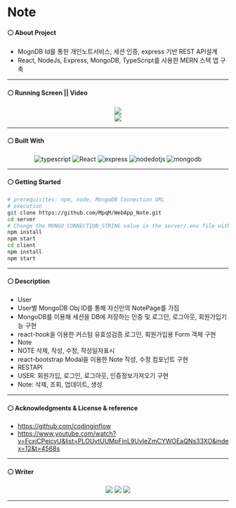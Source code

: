 # Note
#### ⚪ About Project
* MognDB Id를 통한 개인노트서비스, 세션 인증, express 기반 REST API설계
* React, NodeJs, Express, MongoDB, TypeScript를 사용한 MERN 스택 앱 구축

- - -

#### ⚪ Running Screen || Video
<p align ="center">
  <a href="https://www.youtube.com/watch?v=Wl9k9AdOlCM"><img src ="https://img.shields.io/badge/youtube-FF0000.svg?&style=for-the-badge&logo=youtube&logoColor=white"/></a>
  </br>
  <img src = https://user-images.githubusercontent.com/79093184/259305883-7dabfc3f-db6f-4862-b8bb-8b6b143eba7d.png>
</p>

- - -

#### ⚪ Built With
<p align="center">
 <img alt="typescript" src ="https://img.shields.io/badge/typescript-3178C6.svg?&style=for-the-badge&logo=typescript&logoColor=white"/> <img alt="React" src ="https://img.shields.io/badge/react-61DAFB.svg?&style=for-the-badge&logo=React&logoColor=white"/> <img alt="express" src ="https://img.shields.io/badge/express-339933.svg?&style=for-the-badge&logo=express&logoColor=white"/> <img alt="nodedotjs" src ="https://img.shields.io/badge/nodejs-339933.svg?&style=for-the-badge&logo=nodedotjs&logoColor=white"/> <img alt="mongodb" src ="https://img.shields.io/badge/mongodb-339933.svg?&style=for-the-badge&logo=mongodb&logoColor=white"/>
</p>

- - -

#### ⚪ Getting Started
 ```bash
 # prerequisites: npm, node, MongoDB Connection URL
 # execution
 git clone https://github.com/MpqM/WebApp_Note.git
 cd server
 # Change the MONGO_CONNECTION_STRING value in the server/.env file with yours
 npm install
 npm start
 cd client
 npm install
 npm start
 ```

- - -

#### ⚪ Description
* User 
* User별 MongoDB Obj ID를 통해 자신만의 NotePage를 가짐
* MongoDB를 이용해 세션을 DB에 저장하는 인증 및 로그인, 로그아웃, 회원가입기능 구현
* react-hook을 이용한 커스텀 유효성검증 로그인, 회원가입용 Form 객체 구현
* Note
* NOTE 삭제, 작성, 수정, 작성일자표시
* react-bootstrap Modal을 이용한 Note 작성, 수정 컴포넌트 구현
* RESTAPI
* USER: 회원가입, 로그인, 로그아웃, 인증정보가져오기 구현
* Note: 삭제, 조회, 업데이트, 생성

- - -

#### ⚪ Acknowledgments & License & reference
   * https://github.com/codinginflow
   * https://www.youtube.com/watch?v=FcxjCPeicvU&list=PLOUvtUUMpFinL9UvIeZmCYWOEaQNs33XO&index=12&t=4568s

- - -

#### ⚪ Writer
<p align ="center">
  <img src ="https://img.shields.io/badge/gmail-EA4335.svg?&style=for-the-badge&logo=gmail&logoColor=white"/></a> <a href = "https://github.com/MpqM"><img src ="https://img.shields.io/badge/GitHub-181717.svg?&style=for-the-badge&logo=GitHub&logoColor=white"/></a> <a href = "https://MpqM.tistory.com/"> <img src ="https://img.shields.io/badge/tistory-000000.svg?&style=for-the-badge&logo=Tistory&logoColor=white"/></a>
</p>

- - -



